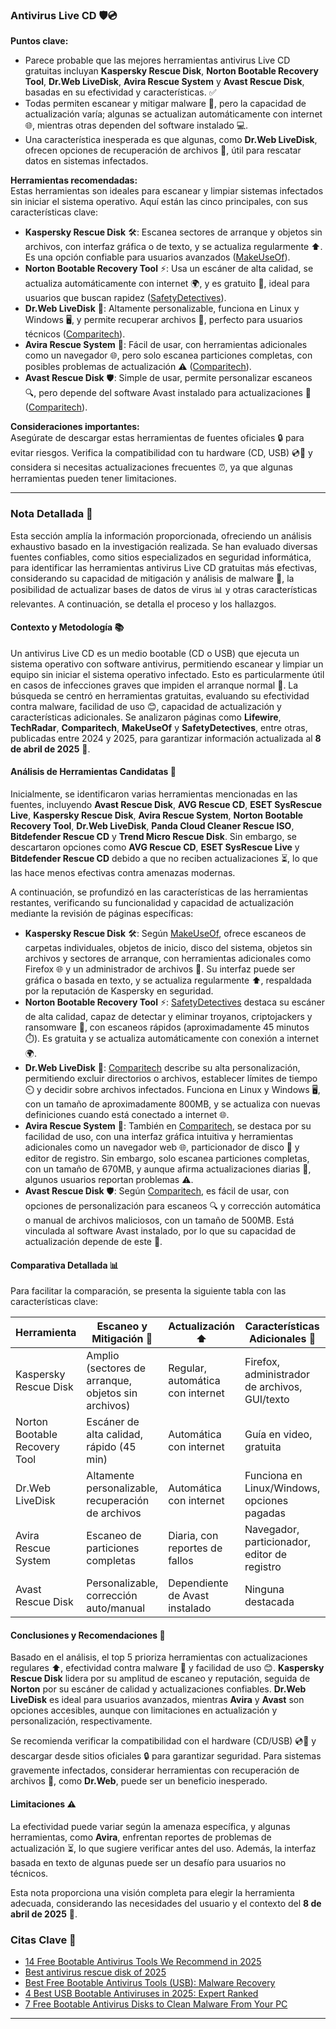 ### Antivirus Live CD 🛡️💿

**Puntos clave:**
- Parece probable que las mejores herramientas antivirus Live CD gratuitas incluyan **Kaspersky Rescue Disk**, **Norton Bootable Recovery Tool**, **Dr.Web LiveDisk**, **Avira Rescue System** y **Avast Rescue Disk**, basadas en su efectividad y características. ✅
- Todas permiten escanear y mitigar malware 🦠, pero la capacidad de actualización varía; algunas se actualizan automáticamente con internet 🌐, mientras otras dependen del software instalado 💻.
- Una característica inesperada es que algunas, como **Dr.Web LiveDisk**, ofrecen opciones de recuperación de archivos 📂, útil para rescatar datos en sistemas infectados.

**Herramientas recomendadas:**  
Estas herramientas son ideales para escanear y limpiar sistemas infectados sin iniciar el sistema operativo. Aquí están las cinco principales, con sus características clave:

- **Kaspersky Rescue Disk** 🛠️: Escanea sectores de arranque y objetos sin archivos, con interfaz gráfica o de texto, y se actualiza regularmente ⬆️. Es una opción confiable para usuarios avanzados ([MakeUseOf](https://www.makeuseof.com/tag/free-bootable-antivirus-malware-disks/)).
- **Norton Bootable Recovery Tool** ⚡: Usa un escáner de alta calidad, se actualiza automáticamente con internet 🌍, y es gratuito 💸, ideal para usuarios que buscan rapidez ([SafetyDetectives](https://www.safetydetectives.com/blog/best-usb-bootable-antiviruses/)).
- **Dr.Web LiveDisk** 🧰: Altamente personalizable, funciona en Linux y Windows 🖥️, y permite recuperar archivos 📁, perfecto para usuarios técnicos ([Comparitech](https://www.comparitech.com/antivirus/free-bootable-antivirus-tools/)).
- **Avira Rescue System** 🌟: Fácil de usar, con herramientas adicionales como un navegador 🌐, pero solo escanea particiones completas, con posibles problemas de actualización ⚠️ ([Comparitech](https://www.comparitech.com/antivirus/free-bootable-antivirus-tools/)).
- **Avast Rescue Disk** 🛡️: Simple de usar, permite personalizar escaneos 🔍, pero depende del software Avast instalado para actualizaciones 🔄 ([Comparitech](https://www.comparitech.com/antivirus/free-bootable-antivirus-tools/)).

**Consideraciones importantes:**  
Asegúrate de descargar estas herramientas de fuentes oficiales 🔒 para evitar riesgos. Verifica la compatibilidad con tu hardware (CD, USB) 💿📀 y considera si necesitas actualizaciones frecuentes ⏰, ya que algunas herramientas pueden tener limitaciones.

---

### Nota Detallada 📝

Esta sección amplía la información proporcionada, ofreciendo un análisis exhaustivo basado en la investigación realizada. Se han evaluado diversas fuentes confiables, como sitios especializados en seguridad informática, para identificar las herramientas antivirus Live CD gratuitas más efectivas, considerando su capacidad de mitigación y análisis de malware 🦠, la posibilidad de actualizar bases de datos de virus 📊 y otras características relevantes. A continuación, se detalla el proceso y los hallazgos.

#### Contexto y Metodología 📚  
Un antivirus Live CD es un medio bootable (CD o USB) que ejecuta un sistema operativo con software antivirus, permitiendo escanear y limpiar un equipo sin iniciar el sistema operativo infectado. Esto es particularmente útil en casos de infecciones graves que impiden el arranque normal 🚫. La búsqueda se centró en herramientas gratuitas, evaluando su efectividad contra malware, facilidad de uso 😊, capacidad de actualización y características adicionales. Se analizaron páginas como **Lifewire**, **TechRadar**, **Comparitech**, **MakeUseOf** y **SafetyDetectives**, entre otras, publicadas entre 2024 y 2025, para garantizar información actualizada al **8 de abril de 2025** 📅.

#### Análisis de Herramientas Candidatas 🔎  
Inicialmente, se identificaron varias herramientas mencionadas en las fuentes, incluyendo **Avast Rescue Disk**, **AVG Rescue CD**, **ESET SysRescue Live**, **Kaspersky Rescue Disk**, **Avira Rescue System**, **Norton Bootable Recovery Tool**, **Dr.Web LiveDisk**, **Panda Cloud Cleaner Rescue ISO**, **Bitdefender Rescue CD** y **Trend Micro Rescue Disk**. Sin embargo, se descartaron opciones como **AVG Rescue CD**, **ESET SysRescue Live** y **Bitdefender Rescue CD** debido a que no reciben actualizaciones ⏳, lo que las hace menos efectivas contra amenazas modernas.

A continuación, se profundizó en las características de las herramientas restantes, verificando su funcionalidad y capacidad de actualización mediante la revisión de páginas específicas:

- **Kaspersky Rescue Disk** 🛠️: Según [MakeUseOf](https://www.makeuseof.com/tag/free-bootable-antivirus-malware-disks/), ofrece escaneos de carpetas individuales, objetos de inicio, disco del sistema, objetos sin archivos y sectores de arranque, con herramientas adicionales como Firefox 🌐 y un administrador de archivos 📂. Su interfaz puede ser gráfica o basada en texto, y se actualiza regularmente ⬆️, respaldada por la reputación de Kaspersky en seguridad.
- **Norton Bootable Recovery Tool** ⚡: [SafetyDetectives](https://www.safetydetectives.com/blog/best-usb-bootable-antiviruses/) destaca su escáner de alta calidad, capaz de detectar y eliminar troyanos, criptojackers y ransomware 🦠, con escaneos rápidos (aproximadamente 45 minutos ⏱️). Es gratuita y se actualiza automáticamente con conexión a internet 🌍.
- **Dr.Web LiveDisk** 🧰: [Comparitech](https://www.comparitech.com/antivirus/free-bootable-antivirus-tools/) describe su alta personalización, permitiendo excluir directorios o archivos, establecer límites de tiempo ⏲️ y decidir sobre archivos infectados. Funciona en Linux y Windows 🖥️, con un tamaño de aproximadamente 800MB, y se actualiza con nuevas definiciones cuando está conectado a internet 🌐.
- **Avira Rescue System** 🌟: También en [Comparitech](https://www.comparitech.com/antivirus/free-bootable-antivirus-tools/), se destaca por su facilidad de uso, con una interfaz gráfica intuitiva y herramientas adicionales como un navegador web 🌐, particionador de disco 💾 y editor de registro. Sin embargo, solo escanea particiones completas, con un tamaño de 670MB, y aunque afirma actualizaciones diarias 📅, algunos usuarios reportan problemas ⚠️.
- **Avast Rescue Disk** 🛡️: Según [Comparitech](https://www.comparitech.com/antivirus/free-bootable-antivirus-tools/), es fácil de usar, con opciones de personalización para escaneos 🔍 y corrección automática o manual de archivos maliciosos, con un tamaño de 500MB. Está vinculada al software Avast instalado, por lo que su capacidad de actualización depende de este 🔄.

#### Comparativa Detallada 📊  
Para facilitar la comparación, se presenta la siguiente tabla con las características clave:

| Herramienta                  | Escaneo y Mitigación 🦠                  | Actualización ⬆️              | Características Adicionales 🌟                 | Facilidad de Uso 😊    |
|------------------------------|------------------------------------------|--------------------------------|------------------------------------------------|-------------------------|
| Kaspersky Rescue Disk        | Amplio (sectores de arranque, objetos sin archivos) | Regular, automática con internet | Firefox, administrador de archivos, GUI/texto | Versátil, para avanzados |
| Norton Bootable Recovery Tool| Escáner de alta calidad, rápido (45 min) | Automática con internet         | Guía en video, gratuita                       | Fácil, para todos       |
| Dr.Web LiveDisk              | Altamente personalizable, recuperación de archivos | Automática con internet         | Funciona en Linux/Windows, opciones pagadas   | Para usuarios técnicos  |
| Avira Rescue System          | Escaneo de particiones completas         | Diaria, con reportes de fallos | Navegador, particionador, editor de registro | Muy fácil, para principiantes |
| Avast Rescue Disk            | Personalizable, corrección auto/manual   | Dependiente de Avast instalado | Ninguna destacada                            | Fácil, para usuarios Avast |

#### Conclusiones y Recomendaciones 🎯  
Basado en el análisis, el top 5 prioriza herramientas con actualizaciones regulares ⬆️, efectividad contra malware 🦠 y facilidad de uso 😊. **Kaspersky Rescue Disk** lidera por su amplitud de escaneo y reputación, seguida de **Norton** por su escáner de calidad y actualizaciones confiables. **Dr.Web LiveDisk** es ideal para usuarios avanzados, mientras **Avira** y **Avast** son opciones accesibles, aunque con limitaciones en actualización y personalización, respectivamente.

Se recomienda verificar la compatibilidad con el hardware (CD/USB) 💿📀 y descargar desde sitios oficiales 🔒 para garantizar seguridad. Para sistemas gravemente infectados, considerar herramientas con recuperación de archivos 📁, como **Dr.Web**, puede ser un beneficio inesperado.

#### Limitaciones ⚠️  
La efectividad puede variar según la amenaza específica, y algunas herramientas, como **Avira**, enfrentan reportes de problemas de actualización ⏳, lo que sugiere verificar antes del uso. Además, la interfaz basada en texto de algunas puede ser un desafío para usuarios no técnicos.

Esta nota proporciona una visión completa para elegir la herramienta adecuada, considerando las necesidades del usuario y el contexto del **8 de abril de 2025** 📅.

### Citas Clave 📖  
- [14 Free Bootable Antivirus Tools We Recommend in 2025](https://www.lifewire.com/free-bootable-antivirus-tools-2625785)  
- [Best antivirus rescue disk of 2025](https://www.techradar.com/best/best-antivirus-rescue-disk)  
- [Best Free Bootable Antivirus Tools (USB): Malware Recovery](https://www.comparitech.com/antivirus/free-bootable-antivirus-tools/)  
- [4 Best USB Bootable Antiviruses in 2025: Expert Ranked](https://www.safetydetectives.com/blog/best-usb-bootable-antiviruses/)  
- [7 Free Bootable Antivirus Disks to Clean Malware From Your PC](https://www.makeuseof.com/tag/free-bootable-antivirus-malware-disks/)

---
